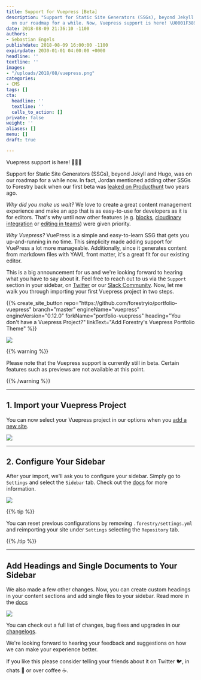 ```yaml
---
title: Support for Vuepress [Beta]
description: "Support for Static Site Generators (SSGs), beyond Jekyll and Hugo, was
  on our roadmap for a while. Now, Vuepress support is here! \U0001F389\U0001F389\U0001F389 "
date: 2018-08-09 21:36:10 -1100
authors:
- Sebastian Engels
publishdate: 2018-08-09 16:00:00 -1100
expirydate: 2030-01-01 04:00:00 +0000
headline: ''
textline: ''
images:
- "/uploads/2018/08/vuepress.png"
categories:
- CMS
tags: []
cta:
  headline: ''
  textline: ''
  calls_to_action: []
private: false
weight: ''
aliases: []
menu: []
draft: true

---
```

Vuepress support is here! 🎉🎉🎉

Support for Static Site Generators (SSGs), beyond Jekyll and Hugo, was on our roadmap for a while now. In fact, Jordan mentioned adding other SSGs to Forestry back when our first beta was [leaked on Producthunt](https://www.producthunt.com/posts/forestry#comment-320289) two years ago.

_Why did you make us wait?_ We love to create a great content management experience and make an app that is as easy-to-use for developers as it is for editors. That's why until now other features (e.g. [blocks](https://forestry.io/blog/blocks-give-your-editors-the-power-to-build-pages/), [cloudinary integration](https://forestry.io/blog/cloudinary-integration/) or [editing in teams](https://forestry.io/blog/renaming-files-and-improving-team-editing/)) were given priority.

_Why Vuepress?_ VuePress is a simple and easy-to-learn SSG that gets you up-and-running in no time. This simplicity made adding support for VuePress a lot more manageable. Additionally, since it generates content from markdown files with YAML front matter, it's a great fit for our existing editor.

This is a big announcement for us and we're looking forward to hearing what you have to say about it. Feel free to reach out to us via the `Support` section in your sidebar, on [Twitter](https://twitter.com/forestryio) or our [Slack Community](https://forestry.io/blog/join-our-slack-community/). Now, let me walk you through importing your first Vuepress project in two steps.

<div id="ELEMENT_ID" data-proofer-ignore>
{{% create_site_button
repo="https://github.com/forestryio/portfolio-vuepress"
branch="master"
engineName="vuepress"
engineVersion="0.12.0"
forkName="portfolio-vuepress"
heading="You don't have a Vuepress Project?"
linkText="Add Forestry's Vuepress Portfolio Theme" %}}
</div>

![](/uploads/2018/08/portfolio-screenshot.png)

{{% warning %}}

Please note that the Vuepress support is currently still in beta. Certain features such as previews are not available at this point.

{{% /warning %}}

***

## 1. Import your Vuepress Project

You can now select your Vuepress project in our options when you [add a new site](https://app.forestry.io/dashboard/#add-site).

![](/uploads/2018/08/import-vuepress-modal.png)

***

## 2. Configure Your Sidebar

After your import, we'll ask you to configure your sidebar. Simply go to `Settings` and select the `Sidebar` tab. Check out the [docs](https://forestry.io/docs/settings/content-sections/) for more information.

![](/uploads/2018/08/docs-configuration.png)

{{% tip %}}

You can reset previous configurations by removing `.forestry/settings.yml` and reimporting your site under `Settings` selecting the `Repository` tab.

{{% /tip %}}

***

## Add Headings and Single Documents to Your Sidebar

We also made a few other changes. Now, you can create custom headings in your content sections and add single files to your sidebar. Read more in the [docs](https://forestry.io/docs/settings/content-sections#type)

![](/uploads/2018/08/sidebar-headings-1.png)

You can check out a full list of changes, bug fixes and upgrades in our [changelogs](https://forestry.io/docs/changelog/).

We're looking forward to hearing your feedback and suggestions on how we can make your experience better.

If you like this please consider telling your friends about it on Twitter 🐦, in chats 💬 or over coffee ☕.

<!-- a style="background: #F60; display: inline-block; border-radius: 5px; color: white; padding: 2px 9px; font-size: 14px;" href="">Discuss on Hacker News</a -->